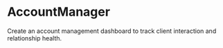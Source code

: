 # AccountManager
Create an account management dashboard to track client interaction and relationship health.
